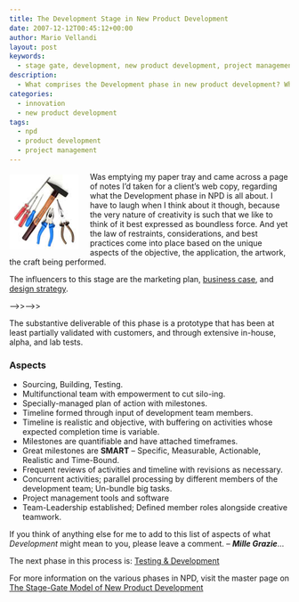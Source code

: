 ```yaml
---
title: The Development Stage in New Product Development
date: 2007-12-12T00:45:12+00:00
author: Mario Vellandi
layout: post
keywords:
  - stage gate, development, new product development, project management, npd, design management, principles
description:
  - What comprises the Development phase in new product development? While it varies across industries and product categories, here are the essentials
categories:
  - innovation
  - new product development
tags:
  - npd
  - product development
  - project management
---
```

<img class="alignleft" style="margin: 5px 20px 10px 0pt; float: left;" src="../images/wp-content/uploads/2008/03/npd-development.jpg" alt="develop new products" />Was emptying my paper tray and came across a page of notes I&#8217;d taken for a client&#8217;s web copy, regarding what the Development phase in NPD is all about. I have to laugh when I think about it though, because the very nature of creativity is such that we like to think of it best expressed as boundless force. And yet the law of restraints, considerations, and best practices come into place based on the unique aspects of the objective, the application, the artwork, the craft being performed.

The influencers to this stage are the marketing plan, [business case](../building-the-business-case-plan/ "Building the Business Case and Plan"), and [design strategy](../new-product-design-strategy/ "New Product Design Strategy").

&#8212;&#8211;>>&#8212;&#8211;>>

The substantive deliverable of this phase is a prototype that has been at least partially validated with customers, and through extensive in-house, alpha, and lab tests.

### Aspects

  * Sourcing, Building, Testing.
  * Multifunctional team with empowerment to cut silo-ing.
  * Specially-managed plan of action with milestones.
  * Timeline formed through input of development team members.
  * Timeline is realistic and objective, with buffering on activities whose expected completion time is variable.
  * Milestones are quantifiable and have attached timeframes.
  * Great milestones are **SMART** &#8211; Specific, Measurable, Actionable, Realistic and Time-Bound.
  * Frequent reviews of activities and timeline with revisions as necessary.
  * Concurrent activities; parallel processing by different members of the development team; Un-bundle big tasks.
  * Project management tools and software
  * Team-Leadership established; Defined member roles alongside creative teamwork.

If you think of anything else for me to add to this list of aspects of what _Development_ might mean to you, please leave a comment. &#8211; _**Mille Grazie**_&#8230;

The next phase in this process is: [Testing & Development](../testing-validation/ "testing and development in new product development")

For more information on the various phases in NPD, visit the master page on [The Stage-Gate Model of New Product Development](../the-stage-gate-model-of-product-development/ "stage gate model of new product development by robert g. cooper")
